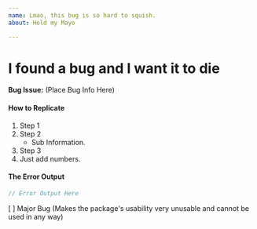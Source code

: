 ```yaml
---
name: Lmao, this bug is so hard to squish.
about: Hold my Mayo

---
```


# I found a bug and I want it to die

**Bug Issue:** (Place Bug Info Here)

#### How to Replicate

1. Step 1
2. Step 2
    * Sub Information.
3. Step 3
4. Just add numbers.

#### The Error Output

```js
// Error Output Here
```

[ ] Major Bug (Makes the package's usability very unusable and cannot be used in any way)